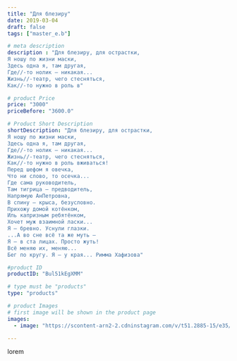 ```yaml
---
title: "Для блезиру"
date: 2019-03-04
draft: false
tags: ["master_e.b"]

# meta description
description : "Для блезиру, для острастки,
Я ношу по жизни маски,
Здесь одна я, там другая,
Где//-то нолик — никакая...
Жизнь//-театр, чего стесняться,
Как//-то нужно в роль в"

# product Price
price: "3000"
priceBefore: "3600.0"

# Product Short Description
shortDescription: "Для блезиру, для острастки,
Я ношу по жизни маски,
Здесь одна я, там другая,
Где//-то нолик — никакая...
Жизнь//-театр, чего стесняться,
Как//-то нужно в роль вживаться!
Перед шефом я овечка,
Что ни слово, то осечка...
Где сама руководитель,
Там тигрица — предводитель,
Напрямую АнПетровна,
В спину — крыса, безусловно.
Прихожу домой котёнком,
Иль капризным ребятёнком,
Хочет муж взаимной ласки...
Я — бревно. Уснули глазки.
...А во сне всё та же муть —
Я — в ста лицах. Просто жуть!
Всё меняю их, меняю...
Бег по кругу. Я — у края... Римма Хафизова"

#product ID
productID: "Bul51kEgXMM"

# type must be "products"
type: "products"

# product Images
# first image will be shown in the product page
images:
  - image: "https://scontent-arn2-2.cdninstagram.com/v/t51.2885-15/e35/51669843_304145740293488_7476394981841300811_n.jpg?se=8&tp=1&_nc_ht=scontent-arn2-2.cdninstagram.com&_nc_cat=108&_nc_ohc=BvzXgIoU-tAAX_IPH9W&ccb=7-4&oh=66ab422ca0fee219a1859cd3142f34d4&oe=60838CCF&ig_cache_key=MTk5MjI1Mjc3OTY5NTAxMDU3Mg%3D%3D.2-ccb7-4"

---
```

lorem

